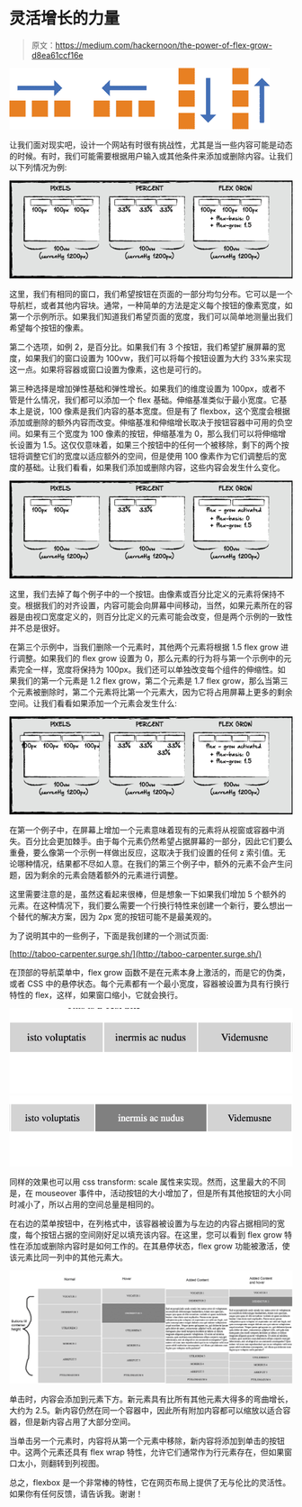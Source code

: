 # 灵活增长的力量

> 原文：<https://medium.com/hackernoon/the-power-of-flex-grow-d8ea61ccf16e>

![](img/ef2ef8db2eb26d481c2a354b432bc200.png)

让我们面对现实吧，设计一个网站有时很有挑战性，尤其是当一些内容可能是动态的时候。有时，我们可能需要根据用户输入或其他条件来添加或删除内容。让我们以下列情况为例:

![](img/70a615ee8e657feca451985356b4b545.png)

这里，我们有相同的窗口，我们希望按钮在页面的一部分均匀分布。它可以是一个导航栏，或者其他内容块。通常，一种简单的方法是定义每个按钮的像素宽度，如第一个示例所示。如果我们知道我们希望页面的宽度，我们可以简单地测量出我们希望每个按钮的像素。

第二个选项，如例 2，是百分比。如果我们有 3 个按钮，我们希望扩展屏幕的宽度，如果我们的窗口设置为 100vw，我们可以将每个按钮设置为大约 33%来实现这一点。如果将容器或窗口设置为像素，这也是可行的。

第三种选择是增加弹性基础和弹性增长。如果我们的维度设置为 100px，或者不管是什么情况，我们都可以添加一个 flex 基础。伸缩基准类似于最小宽度。它基本上是说，100 像素是我们内容的基本宽度。但是有了 flexbox，这个宽度会根据添加或删除的额外内容而改变。伸缩基准和伸缩增长取决于按钮容器中可用的负空间。如果有三个宽度为 100 像素的按钮，伸缩基准为 0，那么我们可以将伸缩增长设置为 1.5。这仅仅意味着，如果三个按钮中的任何一个被移除，剩下的两个按钮将调整它们的宽度以适应额外的空间，但是使用 100 像素作为它们调整后的宽度的基础。让我们看看，如果我们添加或删除内容，这些内容会发生什么变化。

![](img/378f9772365ed705db8db31163f92978.png)

这里，我们去掉了每个例子中的一个按钮。由像素或百分比定义的元素将保持不变。根据我们的对齐设置，内容可能会向屏幕中间移动，当然，如果元素所在的容器是由视口宽度定义的，则百分比定义的元素可能会改变，但是两个示例的一致性并不总是很好。

在第三个示例中，当我们删除一个元素时，其他两个元素将根据 1.5 flex grow 进行调整。如果我们的 flex grow 设置为 0，那么元素的行为将与第一个示例中的元素完全一样，宽度将保持为 100px。我们还可以单独改变每个组件的伸缩性。如果我们的第一个元素是 1.2 flex grow，第二个元素是 1.7 flex grow，那么当第三个元素被删除时，第二个元素将比第一个元素大，因为它将占用屏幕上更多的剩余空间。让我们看看如果添加一个元素会发生什么:

![](img/8f68faf97c9d9f171dc52688d29c80b5.png)

在第一个例子中，在屏幕上增加一个元素意味着现有的元素将从视窗或容器中消失。百分比会更加棘手。由于每个元素仍然希望占据屏幕的一部分，因此它们要么重叠，要么像第一个示例一样做出反应，这取决于我们设置的任何 z 索引值。无论哪种情况，结果都不尽如人意。在我们的第三个例子中，额外的元素不会产生问题，因为剩余的元素会随着额外的元素进行调整。

这里需要注意的是，虽然这看起来很棒，但是想象一下如果我们增加 5 个额外的元素。在这种情况下，我们要么需要一个行换行特性来创建一个新行，要么想出一个替代的解决方案，因为 2px 宽的按钮可能不是最美观的。

为了说明其中的一些例子，下面是我创建的一个测试页面:

[http://taboo-carpenter.surge.sh/](http://taboo-carpenter.surge.sh/)

在顶部的导航菜单中，flex grow 函数不是在元素本身上激活的，而是它的伪类，或者 CSS 中的悬停状态。每个元素都有一个最小宽度，容器被设置为具有行换行特性的 flex，这样，如果窗口缩小，它就会换行。

![](img/d9be96796036baa013c904333bd37960.png)![](img/0906aa0fd5be2feee34e2a030b69f2bf.png)

同样的效果也可以用 css transform: scale 属性来实现。然而，这里最大的不同是，在 mouseover 事件中，活动按钮的大小增加了，但是所有其他按钮的大小同时减小了，所以占用的空间总量是相同的。

在右边的菜单按钮中，在列格式中，该容器被设置为与左边的内容占据相同的宽度，每个按钮占据的空间刚好足以填充该内容。在这里，您可以看到 flex grow 特性在添加或删除内容时是如何工作的。在其悬停状态，flex grow 功能被激活，使该元素比同一列中的其他元素大。

![](img/2fb36564404adf8032028ba7339ae15c.png)

单击时，内容会添加到元素下方。新元素具有比所有其他元素大得多的弯曲增长，大约为 2.5。新内容仍然在同一个容器中，因此所有附加内容都可以缩放以适合容器，但是新内容占用了大部分空间。

当单击另一个元素时，内容将从第一个元素中移除，新内容将添加到单击的按钮中。这两个元素还具有 flex wrap 特性，允许它们通常作为行元素存在，但如果窗口太小，则翻转到列视图。

总之，flexbox 是一个非常棒的特性，它在网页布局上提供了无与伦比的灵活性。如果你有任何反馈，请告诉我。谢谢！